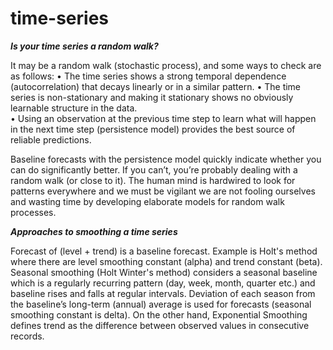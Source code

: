# time-series

***Is your time series a random walk?***

It may be a random walk (stochastic process), and some ways to check are as follows: 
•	The time series shows a strong temporal dependence (autocorrelation) that decays linearly or in a similar pattern. 
•	The time series is non-stationary and making it stationary shows no obviously learnable structure in the data.  
•	Using an observation at the previous time step to learn what will happen in the next time step (persistence model) provides the best source of reliable predictions.

Baseline forecasts with the persistence model quickly indicate whether you can do significantly better. If you can’t, you’re probably dealing with a random walk (or close to it). 
The human mind is hardwired to look for patterns everywhere and we must be vigilant we are not fooling ourselves and wasting time by developing elaborate models for random walk processes.


***Approaches to smoothing a time series*** 

Forecast of (level + trend) is a baseline forecast. Example is Holt's method where there are level smoothing constant (alpha) and trend constant (beta). Seasonal smoothing (Holt Winter's method) considers a seasonal baseline which is a regularly recurring pattern (day, week, month, quarter etc.) and baseline rises and falls at regular intervals. Deviation of each season from the baseline’s long-term (annual) average is used for forecasts (seasonal smoothing constant is delta). 
On the other hand, Exponential Smoothing defines trend as the difference between observed values in consecutive records. 
